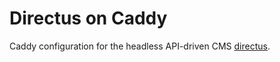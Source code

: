 # Directus on Caddy
Caddy configuration for the headless API-driven CMS [directus](https://getdirectus.com/).